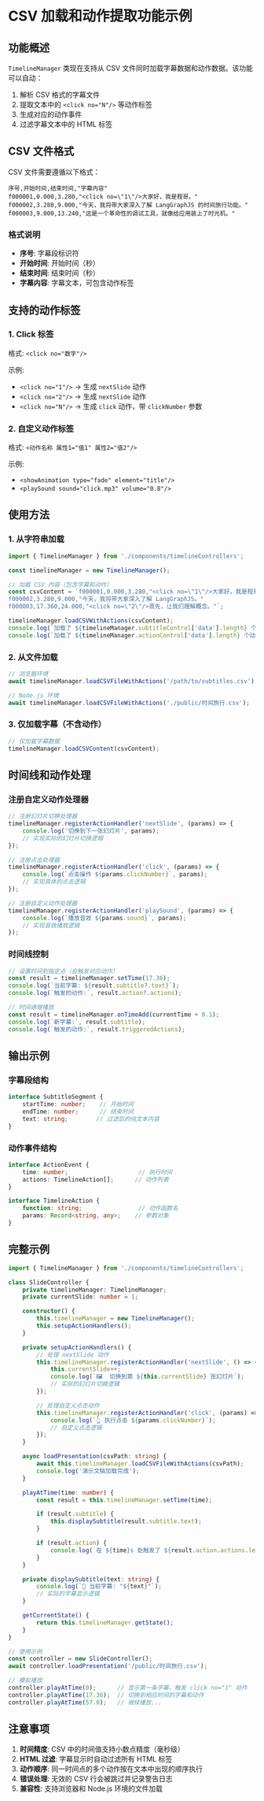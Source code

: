 # CSV 加载和动作提取功能示例

## 功能概述

`TimelineManager` 类现在支持从 CSV 文件同时加载字幕数据和动作数据。该功能可以自动：

1. 解析 CSV 格式的字幕文件
2. 提取文本中的 `<click no="N"/>` 等动作标签
3. 生成对应的动作事件
4. 过滤字幕文本中的 HTML 标签

## CSV 文件格式

CSV 文件需要遵循以下格式：

```
序号,开始时间,结束时间,"字幕内容"
f000001,0.000,3.280,"<click no=\"1\"/>大家好，我是程哥。"
f000002,3.280,9.000,"今天，我将带大家深入了解 LangGraphJS 的时间旅行功能。"
f000003,9.000,13.240,"这是一个革命性的调试工具，就像给应用装上了时光机。"
```

### 格式说明

- **序号**: 字幕段标识符
- **开始时间**: 开始时间（秒）
- **结束时间**: 结束时间（秒）
- **字幕内容**: 字幕文本，可包含动作标签

## 支持的动作标签

### 1. Click 标签

格式: `<click no="数字"/>`

示例:
- `<click no="1"/>` → 生成 `nextSlide` 动作
- `<click no="2"/>` → 生成 `nextSlide` 动作
- `<click no="N"/>` → 生成 `click` 动作，带 `clickNumber` 参数

### 2. 自定义动作标签

格式: `<动作名称 属性1="值1" 属性2="值2"/>`

示例:
- `<showAnimation type="fade" element="title"/>`
- `<playSound sound="click.mp3" volume="0.8"/>`

## 使用方法

### 1. 从字符串加载

```typescript
import { TimelineManager } from './components/timelineControllers';

const timelineManager = new TimelineManager();

// 加载 CSV 内容（包含字幕和动作）
const csvContent = `f000001,0.000,3.280,"<click no=\"1\"/>大家好，我是程哥。"
f000002,3.280,9.000,"今天，我将带大家深入了解 LangGraphJS。"
f000003,17.360,24.000,"<click no=\"2\"/>首先，让我们理解概念。"`;

timelineManager.loadCSVWithActions(csvContent);
console.log(`加载了 ${timelineManager.subtitleControl['data'].length} 个字幕段`);
console.log(`加载了 ${timelineManager.actionControl['data'].length} 个动作事件`);
```

### 2. 从文件加载

```typescript
// 浏览器环境
await timelineManager.loadCSVFileWithActions('/path/to/subtitles.csv');

// Node.js 环境
await timelineManager.loadCSVFileWithActions('./public/时间旅行.csv');
```

### 3. 仅加载字幕（不含动作）

```typescript
// 仅加载字幕数据
timelineManager.loadCSVContent(csvContent);
```

## 时间线和动作处理

### 注册自定义动作处理器

```typescript
// 注册幻灯片切换处理器
timelineManager.registerActionHandler('nextSlide', (params) => {
    console.log('切换到下一张幻灯片', params);
    // 实现实际的幻灯片切换逻辑
});

// 注册点击处理器
timelineManager.registerActionHandler('click', (params) => {
    console.log(`点击操作 ${params.clickNumber}`, params);
    // 实现具体的点击逻辑
});

// 注册自定义动作处理器
timelineManager.registerActionHandler('playSound', (params) => {
    console.log(`播放音效 ${params.sound}`, params);
    // 实现音效播放逻辑
});
```

### 时间线控制

```typescript
// 设置时间到指定点（会触发对应动作）
const result = timelineManager.setTime(17.36);
console.log(`当前字幕: ${result.subtitle?.text}`);
console.log(`触发的动作:`, result.action?.actions);

// 时间递增播放
const result = timelineManager.onTimeAdd(currentTime + 0.1);
console.log(`新字幕:`, result.subtitle);
console.log(`触发的动作:`, result.triggeredActions);
```

## 输出示例

### 字幕段结构
```typescript
interface SubtitleSegment {
    startTime: number;    // 开始时间
    endTime: number;      // 结束时间
    text: string;        // 过滤后的纯文本内容
}
```

### 动作事件结构
```typescript
interface ActionEvent {
    time: number;                    // 执行时间
    actions: TimelineAction[];      // 动作列表
}

interface TimelineAction {
    function: string;                // 动作函数名
    params: Record<string, any>;    // 参数对象
}
```

## 完整示例

```typescript
import { TimelineManager } from './components/timelineControllers';

class SlideController {
    private timelineManager: TimelineManager;
    private currentSlide: number = 1;

    constructor() {
        this.timelineManager = new TimelineManager();
        this.setupActionHandlers();
    }

    private setupActionHandlers() {
        // 处理 nextSlide 动作
        this.timelineManager.registerActionHandler('nextSlide', () => {
            this.currentSlide++;
            console.log(`🖼️  切换到第 ${this.currentSlide} 张幻灯片`);
            // 实际的幻灯片切换逻辑
        });

        // 处理自定义点击动作
        this.timelineManager.registerActionHandler('click', (params) => {
            console.log(`👆 执行点击 ${params.clickNumber}`);
            // 自定义点击逻辑
        });
    }

    async loadPresentation(csvPath: string) {
        await this.timelineManager.loadCSVFileWithActions(csvPath);
        console.log('演示文稿加载完成');
    }

    playAtTime(time: number) {
        const result = this.timelineManager.setTime(time);

        if (result.subtitle) {
            this.displaySubtitle(result.subtitle.text);
        }

        if (result.action) {
            console.log(`在 ${time}s 处触发了 ${result.action.actions.length} 个动作`);
        }
    }

    private displaySubtitle(text: string) {
        console.log(`📝 当前字幕: "${text}"`);
        // 实际的字幕显示逻辑
    }

    getCurrentState() {
        return this.timelineManager.getState();
    }
}

// 使用示例
const controller = new SlideController();
await controller.loadPresentation('/public/时间旅行.csv');

// 模拟播放
controller.playAtTime(0);      // 显示第一条字幕，触发 click no="1" 动作
controller.playAtTime(17.36);  // 切换到相应时间的字幕和动作
controller.playAtTime(57.0);   // 继续播放...
```

## 注意事项

1. **时间精度**: CSV 中的时间值支持小数点精度（毫秒级）
2. **HTML 过滤**: 字幕显示时自动过滤所有 HTML 标签
3. **动作顺序**: 同一时间点的多个动作按在文本中出现的顺序执行
4. **错误处理**: 无效的 CSV 行会被跳过并记录警告日志
5. **兼容性**: 支持浏览器和 Node.js 环境的文件加载